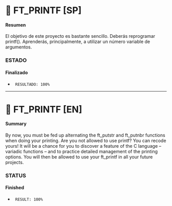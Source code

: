 # :fax: FT_PRINTF [SP]

#### Resumen
El objetivo de este proyecto es bastante sencillo. Deberás reprogramar printf().
Aprenderás, principalmente, a utilizar un número variable de argumentos.

### ESTADO
#### Finalizado
- ``` RESULTADO: 100%```

<hr/>

# :fax: FT_PRINTF [EN]

#### Summary
By now, you must be fed up alternating the ft_putstr and ft_putnbr
functions when doing your printing. Are you not allowed to use printf? You can recode
yours! It will be a chance for you to discover a feature of the C language – variadic
functions – and to practice detailed management of the printing options. You will then
be allowed to use your ft_printf in all your future projects.

### STATUS
#### Finished
- ``` RESULT: 100%```
